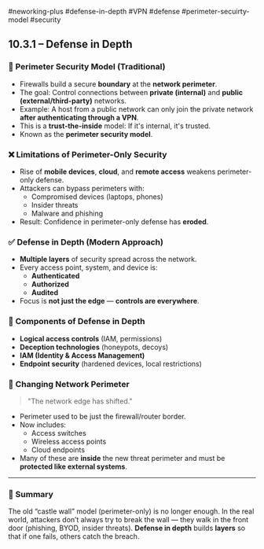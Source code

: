 #neworking-plus #defense-in-depth #VPN #defense #perimeter-secuirty-model #security 

## 10.3.1 – Defense in Depth

### 🧱 Perimeter Security Model (Traditional)

- Firewalls build a secure **boundary** at the **network perimeter**.
- The goal: Control connections between **private (internal)** and **public (external/third-party)** networks.
- Example: A host from a public network can only join the private network **after authenticating through a VPN**.
- This is a **trust-the-inside** model: If it's internal, it's trusted.
- Known as the **perimeter security model**.

### ❌ Limitations of Perimeter-Only Security

- Rise of **mobile devices**, **cloud**, and **remote access** weakens perimeter-only defense.
- Attackers can bypass perimeters with:
  - Compromised devices (laptops, phones)
  - Insider threats
  - Malware and phishing
- Result: Confidence in perimeter-only defense has **eroded**.

### ✅ Defense in Depth (Modern Approach)

- **Multiple layers** of security spread across the network.
- Every access point, system, and device is:
  - **Authenticated**
  - **Authorized**
  - **Audited**
- Focus is **not just the edge** — **controls are everywhere**.

### 🔐 Components of Defense in Depth

- **Logical access controls** (IAM, permissions)
- **Deception technologies** (honeypots, decoys)
- **IAM (Identity & Access Management)**
- **Endpoint security** (hardened devices, local restrictions)

### 🧭 Changing Network Perimeter

> "The network edge has shifted."

- Perimeter used to be just the firewall/router border.
- Now includes:
  - Access switches
  - Wireless access points
  - Cloud endpoints
- Many of these are **inside** the new threat perimeter and must be **protected like external systems**.

---

### 🧠 Summary

The old “castle wall” model (perimeter-only) is no longer enough. In the real world, attackers don’t always try to break the wall — they walk in the front door (phishing, BYOD, insider threats). **Defense in depth** builds **layers** so that if one fails, others catch the breach.

